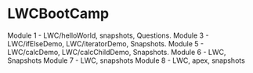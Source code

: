 # LWCBootCamp
Module 1 - LWC/helloWorld, snapshots, Questions.
Module 3 - LWC/ifElseDemo, LWC/iteratorDemo, Snapshots.
Module 5 - LWC/calcDemo, LWC/calcChildDemo, Snapshots.
Module 6 - LWC, Snapshots
Module 7 - LWC, snapshots
Module 8 - LWC, apex, snapshots
